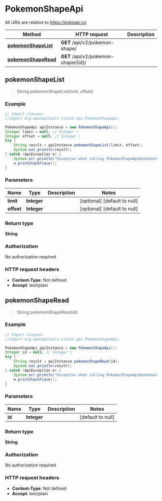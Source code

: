 # PokemonShapeApi

All URIs are relative to *https://pokeapi.co*

Method | HTTP request | Description
------------- | ------------- | -------------
[**pokemonShapeList**](PokemonShapeApi.md#pokemonShapeList) | **GET** /api/v2/pokemon-shape/ | 
[**pokemonShapeRead**](PokemonShapeApi.md#pokemonShapeRead) | **GET** /api/v2/pokemon-shape/{id}/ | 



## pokemonShapeList

> String pokemonShapeList(limit, offset)



### Example

```java
// Import classes:
//import org.openapitools.client.api.PokemonShapeApi;

PokemonShapeApi apiInstance = new PokemonShapeApi();
Integer limit = null; // Integer | 
Integer offset = null; // Integer | 
try {
    String result = apiInstance.pokemonShapeList(limit, offset);
    System.out.println(result);
} catch (ApiException e) {
    System.err.println("Exception when calling PokemonShapeApi#pokemonShapeList");
    e.printStackTrace();
}
```

### Parameters


Name | Type | Description  | Notes
------------- | ------------- | ------------- | -------------
 **limit** | **Integer**|  | [optional] [default to null]
 **offset** | **Integer**|  | [optional] [default to null]

### Return type

**String**

### Authorization

No authorization required

### HTTP request headers

- **Content-Type**: Not defined
- **Accept**: text/plain


## pokemonShapeRead

> String pokemonShapeRead(id)



### Example

```java
// Import classes:
//import org.openapitools.client.api.PokemonShapeApi;

PokemonShapeApi apiInstance = new PokemonShapeApi();
Integer id = null; // Integer | 
try {
    String result = apiInstance.pokemonShapeRead(id);
    System.out.println(result);
} catch (ApiException e) {
    System.err.println("Exception when calling PokemonShapeApi#pokemonShapeRead");
    e.printStackTrace();
}
```

### Parameters


Name | Type | Description  | Notes
------------- | ------------- | ------------- | -------------
 **id** | **Integer**|  | [default to null]

### Return type

**String**

### Authorization

No authorization required

### HTTP request headers

- **Content-Type**: Not defined
- **Accept**: text/plain

